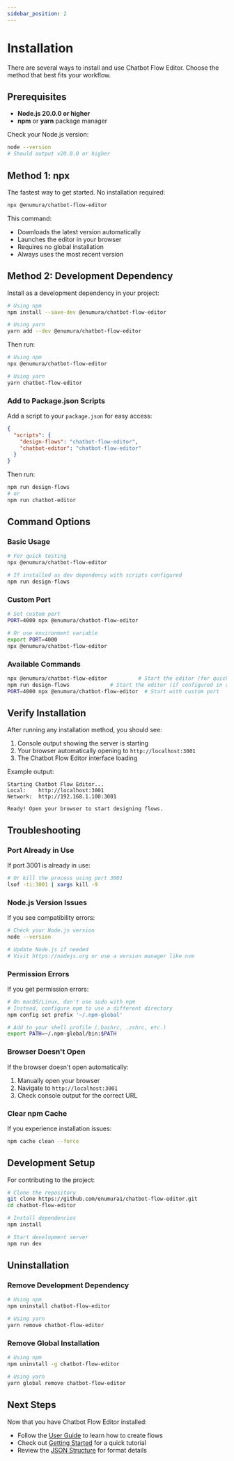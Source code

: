 ```yaml
---
sidebar_position: 2
---
```


# Installation

There are several ways to install and use Chatbot Flow Editor. Choose the method that best fits your workflow.

## Prerequisites

- **Node.js 20.0.0 or higher**
- **npm** or **yarn** package manager

Check your Node.js version:
```bash
node --version
# Should output v20.0.0 or higher
```

## Method 1: npx

The fastest way to get started. No installation required:

```bash
npx @enumura/chatbot-flow-editor
```

This command:
- Downloads the latest version automatically
- Launches the editor in your browser
- Requires no global installation
- Always uses the most recent version

## Method 2: Development Dependency

Install as a development dependency in your project:

```bash
# Using npm
npm install --save-dev @enumura/chatbot-flow-editor

# Using yarn
yarn add --dev @enumura/chatbot-flow-editor
```

Then run:
```bash
# Using npm
npx @enumura/chatbot-flow-editor

# Using yarn
yarn chatbot-flow-editor
```

### Add to Package.json Scripts

Add a script to your `package.json` for easy access:

```json
{
  "scripts": {
    "design-flows": "chatbot-flow-editor",
    "chatbot-editor": "chatbot-flow-editor"
  }
}
```

Then run:
```bash
npm run design-flows
# or
npm run chatbot-editor
```

## Command Options

### Basic Usage
```bash
# For quick testing
npx @enumura/chatbot-flow-editor

# If installed as dev dependency with scripts configured
npm run design-flows
```

### Custom Port
```bash
# Set custom port
PORT=4000 npx @enumura/chatbot-flow-editor

# Or use environment variable
export PORT=4000
npx @enumura/chatbot-flow-editor
```

### Available Commands
```bash
npx @enumura/chatbot-flow-editor          # Start the editor (for quick testing)
npm run design-flows             # Start the editor (if configured in scripts)
PORT=4000 npx @enumura/chatbot-flow-editor  # Start with custom port
```

## Verify Installation

After running any installation method, you should see:

1. Console output showing the server is starting
2. Your browser automatically opening to `http://localhost:3001`
3. The Chatbot Flow Editor interface loading

Example output:
```
Starting Chatbot Flow Editor...
Local:    http://localhost:3001
Network:  http://192.168.1.100:3001

Ready! Open your browser to start designing flows.
```

## Troubleshooting

### Port Already in Use
If port 3001 is already in use:

```bash
# Or kill the process using port 3001
lsof -ti:3001 | xargs kill -9
```

### Node.js Version Issues
If you see compatibility errors:

```bash
# Check your Node.js version
node --version

# Update Node.js if needed
# Visit https://nodejs.org or use a version manager like nvm
```

### Permission Errors
If you get permission errors:

```bash
# On macOS/Linux, don't use sudo with npm
# Instead, configure npm to use a different directory
npm config set prefix '~/.npm-global'

# Add to your shell profile (.bashrc, .zshrc, etc.)
export PATH=~/.npm-global/bin:$PATH
```

### Browser Doesn't Open
If the browser doesn't open automatically:

1. Manually open your browser
2. Navigate to `http://localhost:3001`
3. Check console output for the correct URL

### Clear npm Cache
If you experience installation issues:

```bash
npm cache clean --force
```

## Development Setup

For contributing to the project:

```bash
# Clone the repository
git clone https://github.com/enumura1/chatbot-flow-editor.git
cd chatbot-flow-editor

# Install dependencies
npm install

# Start development server
npm run dev
```

## Uninstallation

### Remove Development Dependency
```bash
# Using npm
npm uninstall chatbot-flow-editor

# Using yarn
yarn remove chatbot-flow-editor
```

### Remove Global Installation
```bash
# Using npm
npm uninstall -g chatbot-flow-editor

# Using yarn
yarn global remove chatbot-flow-editor
```

## Next Steps

Now that you have Chatbot Flow Editor installed:

- Follow the [User Guide](./user-guide) to learn how to create flows
- Check out [Getting Started](./getting-started) for a quick tutorial
- Review the [JSON Structure](./json-structure) for format details
